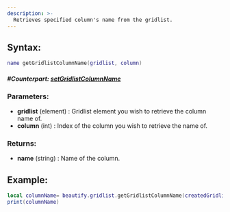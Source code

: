 ```yaml
---
description: >-
  Retrieves specified column's name from the gridlist.
---
```


## **Syntax:**

```lua
name getGridlistColumnName(gridlist, column)
```

#### _**\#Counterpart:**_ [_**setGridlistColumnName**_](setgridlistcolumnname)

### **Parameters:**

* **gridlist** \(element\) : Gridlist element you wish to retrieve the column name of.
* **column** \(int\) : Index of the column you wish to retrieve the name of.

### **Returns:**

* **name** \(string\) : Name of the column.

## **Example:**

```lua
local columnName= beautify.gridlist.getGridlistColumnName(createdGridlist, 1)
print(columnName)
```